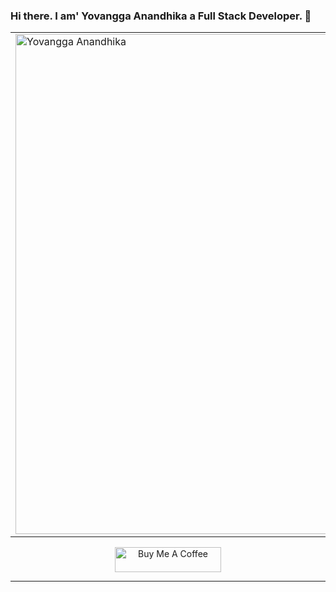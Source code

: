 ### Hi there. I am' Yovangga Anandhika a Full Stack Developer. 👋

<table border="0">
 <tr>
    <td><img width="800" src="https://i1.sndcdn.com/avatars-000491055558-wriqir-t500x500.jpg" alt="Yovangga Anandhika"> </td>
    <td>
        <h3>Yovangga Anandhika</h3>
        <b>A Full Stack Developer Software Engineering From Indonesia. Studying Computer Programming, Founder of DKA Research Center Startup Community and Actively Working on Digital Innovation-Based Research and Work. Mastering More Than 18 Computer Program Languages.
        <br/><br/>
    </td>
 </tr>
</table>

<p align="center">
<a href="https://www.buymeacoffee.com/celiduba" target="_blank"><img src="https://cdn.buymeacoffee.com/buttons/default-red.png" alt="Buy Me A Coffee" height="40" width="170" ></a>
</p>

---
<!--
**YovanggaAnandhika/YovanggaAnandhika** is a ✨ _special_ ✨ repository because its `README.md` (this file) appears on your GitHub profile.

Here are some ideas to get you started:

- 🔭 I’m currently working on ...
- 🌱 I’m currently learning ...
- 👯 I’m looking to collaborate on ...
- 🤔 I’m looking for help with ...
- 💬 Ask me about ...
- 📫 How to reach me: ...
- 😄 Pronouns: ...
- ⚡ Fun fact: ...
-->
